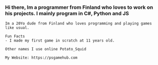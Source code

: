 ### Hi there, Im a programmer from Finland who loves to work on his projects. I mainly program in C#, Python and JS
    Im a 20Yo dude from Finland who loves programming and playing games like usual.
    
    Fun Facts
    - I made my first game in scratch at 11 years old.
    
    Other names I use online Potato_Squid
    
    My Website: https://psgamehub.com

<!--
**Chrisuk4/Chrisuk4** is a ✨ _special_ ✨ repository because its `README.md` (this file) appears on your GitHub profile.

Here are some ideas to get you started:

- 🔭 I’m currently working on ...
- 🌱 I’m currently learning ...
- 👯 I’m looking to collaborate on ...
- 🤔 I’m looking for help with ...
- 💬 Ask me about ...
- 📫 How to reach me: ...
- 😄 Pronouns: ...
- ⚡ Fun fact: ...
-->

